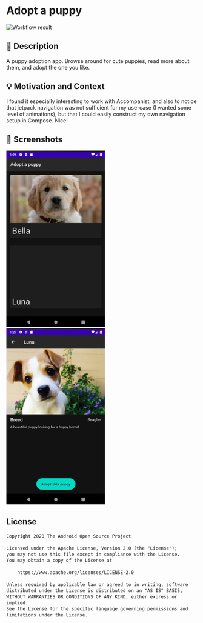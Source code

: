 # Adopt a puppy

<!--- Replace <OWNER> with your Github Username and <REPOSITORY> with the name of your repository. -->
<!--- You can find both of these in the url bar when you open your repository in github. -->
![Workflow result](https://github.com/hedvigoscar/dev-challenge-week-one/workflows/Check/badge.svg)


## :scroll: Description
<!--- Describe your app in one or two sentences -->
A puppy adoption app. Browse around for cute puppies, read more about them,
and adopt the one you like.


## :bulb: Motivation and Context
<!--- Optionally point readers to interesting parts of your submission. -->
<!--- What are you especially proud of? -->
I found it especially interesting to work with Accompanist, and also to notice that
jetpack navigation was not sufficient for my use-case (I wanted some level of animations),
but that I could easily construct my own navigation setup in Compose. Nice!


## :camera_flash: Screenshots
<!-- You can add more screenshots here if you like -->
<img src="/results/screenshot_1.png" width="260">&emsp;<img src="/results/screenshot_2.png" width="260">

## License
```
Copyright 2020 The Android Open Source Project

Licensed under the Apache License, Version 2.0 (the "License");
you may not use this file except in compliance with the License.
You may obtain a copy of the License at

    https://www.apache.org/licenses/LICENSE-2.0

Unless required by applicable law or agreed to in writing, software
distributed under the License is distributed on an "AS IS" BASIS,
WITHOUT WARRANTIES OR CONDITIONS OF ANY KIND, either express or implied.
See the License for the specific language governing permissions and
limitations under the License.
```